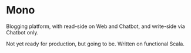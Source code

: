 # Mono

Blogging platform, with read-side on Web and Chatbot, and write-side via Chatbot only.

Not yet ready for production, but going to be. Written on functional Scala.